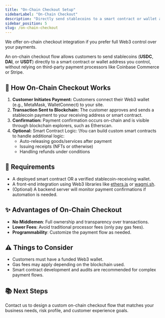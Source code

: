 ```yaml
---
title: "On-Chain Checkout Setup"
sidebarLabel: "On-Chain Checkout"
description: "Directly send stablecoins to a smart contract or wallet address you control"
sidebar_position: 5
slug: /on-chain-checkout
---
```

We offer on-chain checkout integration if you prefer full Web3 control over your payments.

An on-chain checkout flow allows customers to send stablecoins (**USDC**, **DAI**, or **USDT**) directly to a smart contract or wallet address you control, without relying on third-party payment processors like Coinbase Commerce or Stripe.

## 🚀 How On-Chain Checkout Works

1. **Customer Initiates Payment:** Customers connect their Web3 wallet (e.g., MetaMask, WalletConnect) to your site.
2. **Transaction Sent to Blockchain:** The customer approves and sends a stablecoin payment to your receiving address or smart contract.
3. **Confirmation:** Payment confirmation occurs on-chain and is visible through blockchain explorers, such as Etherscan.
4. **Optional:** Smart Contract Logic:  \\You can build custom smart contracts to handle additional logic:
   - Auto-releasing goods/services after payment
   - Issuing receipts (NFTs or otherwise)
   - Handling refunds under conditions

## 🧩 Requirements

- A deployed smart contract OR a verified stablecoin-receiving wallet.
- A front-end integration using Web3 libraries like [ethers.js](https://docs.ethers.org/v5/) or [wagmi.sh](https://wagmi.sh/).
- (Optional) A backend server will monitor payment confirmations if automation is needed.

## ✨ Advantages of On-Chain Checkout

- **No Middlemen**: Full ownership and transparency over transactions.
- **Lower Fees**: Avoid traditional processor fees (only pay gas fees).
- **Programmability**: Customize the payment flow as needed.

## ⚠️ Things to Consider

- Customers must have a funded Web3 wallet.
- Gas fees may apply depending on the blockchain used.
- Smart contract development and audits are recommended for complex payment flows.

## 📚 Next Steps

Contact us to design a custom on-chain checkout flow that matches your business needs, risk profile, and customer experience goals.